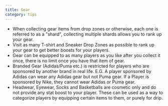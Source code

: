 ```yaml
---
title: Gear
category: tips
---
```


* When collecting gear items from drop zones or otherwise, each one is referred to as a "shard", collecting multiple shards allows you to rank up your gear.
* Visit as many T-shirt and Sneaker Drop Zones as possible to rank up your gear to get better boosts for your players.
* Gear can be equipped to as many players as you like after you collect it once, there is no limit once you have that item of gear.
* Branded Gear (Adidas/Puma etc.) is restricted for players who are sponsored by another brand in real life. E.G. A player sponsored by Adidas can wear any Adidas gear but not Puma gear. If a Player is sponsored by Nike, they cannot wear Adidas or Puma gear.
* Headwear, Eyewear, Socks and Basketballs are cosmetic only and do not provide any stat boost to your player. These can be used as a way to categorize players by equipping certain items to them, or purely for drip.
